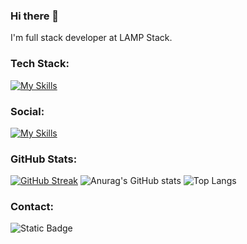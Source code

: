 ### Hi there 👋

I'm full stack developer at LAMP Stack.



### Tech Stack:

[![My Skills](https://skillicons.dev/icons?i=html,css,js,jquery,bootstrap,tailwind,sass,php,laravel,py,selenium,nodejs,nextjs,express,electron,react,redux,vite,mysql,linux,postman,aws,gcp,atom,vscode,wordpress,ps,ai,pr,ae,figma,docker,unity,blender,bots,codepen,stackoverflow)](https://linkedin.com/in/alihanozturk06)

### Social:
[![My Skills](https://skillicons.dev/icons?i=github,linkedin,instagram,twitter,discord)](https://linkedin.com/in/alihanozturk06)

### GitHub Stats:

[![GitHub Streak](https://streak-stats.demolab.com?user=alihan0&theme=dark&hide_border=true&date_format=j%20M%5B%20Y%5D)](https://linkedin.com/in/alihanozturk06)
![Anurag's GitHub stats](https://github-readme-stats.vercel.app/api?username=alihan0&show_icons=true&theme=transparent)
![Top Langs](https://github-readme-stats.vercel.app/api/top-langs/?username=alihan0&hide_progress=true)


### Contact:

![Static Badge](https://img.shields.io/badge/alihanozturk364%40gmail-blue?label=Email)

